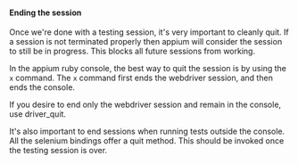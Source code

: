 #### Ending the session

Once we're done with a testing session, it's very important to cleanly quit.
If a session is not terminated properly then appium will consider the session
to still be in progress. This blocks all future sessions from working.

In the appium ruby console, the best way to quit the session is by using the
`x` command. The `x` command first ends the webdriver session,
and then ends the console.

If you desire to end only the webdriver session and remain in the console,
use driver_quit.

It's also important to end sessions when running tests outside the console.
All the selenium bindings offer a quit method. This should be invoked once
the testing session is over.